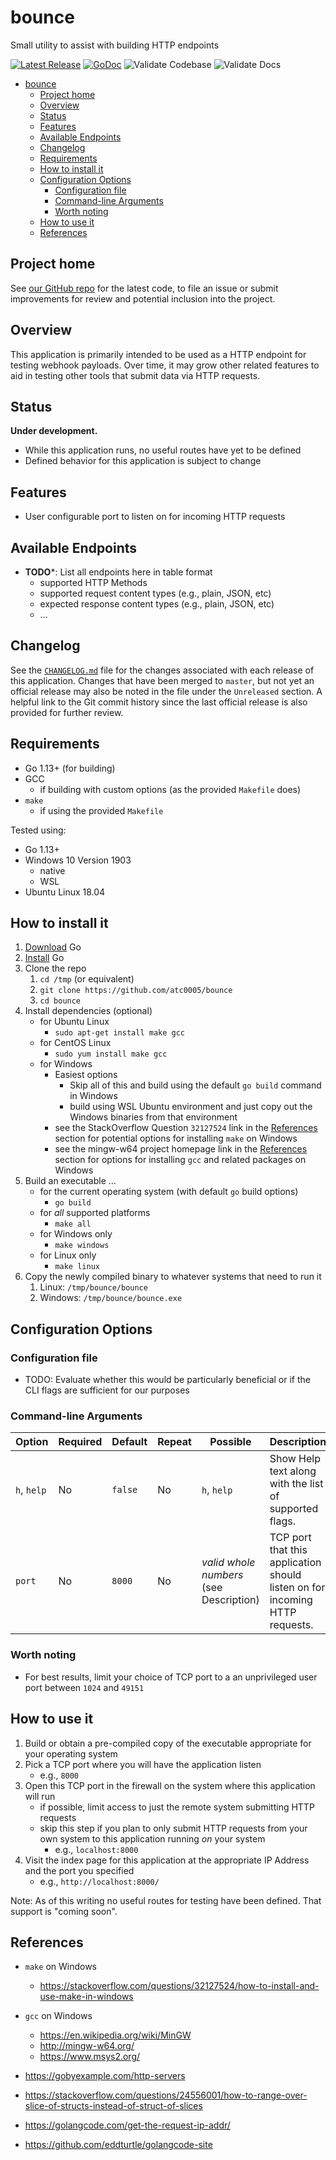 # bounce

Small utility to assist with building HTTP endpoints

[![Latest Release](https://img.shields.io/github/release/atc0005/bounce.svg?style=flat-square)](https://github.com/atc0005/bounce/releases/latest)
[![GoDoc](https://godoc.org/github.com/atc0005/bounce?status.svg)](https://godoc.org/github.com/atc0005/bounce)
![Validate Codebase](https://github.com/atc0005/bounce/workflows/Validate%20Codebase/badge.svg)
![Validate Docs](https://github.com/atc0005/bounce/workflows/Validate%20Docs/badge.svg)

- [bounce](#bounce)
  - [Project home](#project-home)
  - [Overview](#overview)
  - [Status](#status)
  - [Features](#features)
  - [Available Endpoints](#available-endpoints)
  - [Changelog](#changelog)
  - [Requirements](#requirements)
  - [How to install it](#how-to-install-it)
  - [Configuration Options](#configuration-options)
    - [Configuration file](#configuration-file)
    - [Command-line Arguments](#command-line-arguments)
    - [Worth noting](#worth-noting)
  - [How to use it](#how-to-use-it)
  - [References](#references)

## Project home

See [our GitHub repo](https://github.com/atc0005/bounce) for the latest code,
to file an issue or submit improvements for review and potential inclusion
into the project.

## Overview

This application is primarily intended to be used as a HTTP endpoint for
testing webhook payloads. Over time, it may grow other related features to aid
in testing other tools that submit data via HTTP requests.

## Status

**Under development.**

- While this application runs, no useful routes have yet to be defined
- Defined behavior for this application is subject to change

## Features

- User configurable port to listen on for incoming HTTP requests

## Available Endpoints

- **TODO***: List all endpoints here in table format
  - supported HTTP Methods
  - supported request content types (e.g., plain, JSON, etc)
  - expected response content types (e.g., plain, JSON, etc)
  - ...

## Changelog

See the [`CHANGELOG.md`](CHANGELOG.md) file for the changes associated with
each release of this application. Changes that have been merged to `master`,
but not yet an official release may also be noted in the file under the
`Unreleased` section. A helpful link to the Git commit history since the last
official release is also provided for further review.

## Requirements

- Go 1.13+ (for building)
- GCC
  - if building with custom options (as the provided `Makefile` does)
- `make`
  - if using the provided `Makefile`

Tested using:

- Go 1.13+
- Windows 10 Version 1903
  - native
  - WSL
- Ubuntu Linux 18.04

## How to install it

1. [Download](https://golang.org/dl/) Go
1. [Install](https://golang.org/doc/install) Go
1. Clone the repo
   1. `cd /tmp` (or equivalent)
   1. `git clone https://github.com/atc0005/bounce`
   1. `cd bounce`
1. Install dependencies (optional)
   - for Ubuntu Linux
     - `sudo apt-get install make gcc`
   - for CentOS Linux
     - `sudo yum install make gcc`
   - for Windows
     - Easiest options
       - Skip all of this and build using the default `go build` command in
         Windows
       - build using WSL Ubuntu environment and just copy out the Windows
         binaries from that environment
     - see the StackOverflow Question `32127524` link in the
       [References](#references) section for potential options for installing
       `make` on Windows
     - see the mingw-w64 project homepage link in the
       [References](#references) section for options for installing `gcc` and
       related packages on Windows
1. Build an executable ...
   - for the current operating system (with default `go` build options)
     - `go build`
   - for *all* supported platforms
      - `make all`
   - for Windows only
      - `make windows`
   - for Linux only
     - `make linux`
1. Copy the newly compiled binary to whatever systems that need to run it
   1. Linux: `/tmp/bounce/bounce`
   1. Windows: `/tmp/bounce/bounce.exe`

## Configuration Options

### Configuration file

- TODO: Evaluate whether this would be particularly beneficial or if the CLI
  flags are sufficient for our purposes

### Command-line Arguments

| Option      | Required | Default | Repeat | Possible                                | Description                                                                 |
| ----------- | -------- | ------- | ------ | --------------------------------------- | --------------------------------------------------------------------------- |
| `h`, `help` | No       | `false` | No     | `h`, `help`                             | Show Help text along with the list of supported flags.                      |
| `port`      | No       | `8000`  | No     | *valid whole numbers* (see Description) | TCP port that this application should listen on for incoming HTTP requests. |

### Worth noting

- For best results, limit your choice of TCP port to a an unprivileged user
  port between `1024` and `49151`

## How to use it

1. Build or obtain a pre-compiled copy of the executable appropriate for your
   operating system
1. Pick a TCP port where you will have the application listen
   - e.g., `8000`
1. Open this TCP port in the firewall on the system where this application
   will run
   - if possible, limit access to just the remote system submitting HTTP
     requests
   - skip this step if you plan to only submit HTTP requests from your own
     system to this application running *on* your system
     - e.g., `localhost:8000`
1. Visit the index page for this application at the appropriate IP Address and
   the port you specified
   - e.g., `http://localhost:8000/`

Note: As of this writing no useful routes for testing have been defined. That
support is "coming soon".

## References

- `make` on Windows
  - <https://stackoverflow.com/questions/32127524/how-to-install-and-use-make-in-windows>
- `gcc` on Windows
  - <https://en.wikipedia.org/wiki/MinGW>
  - <http://mingw-w64.org/>
  - <https://www.msys2.org/>

- <https://gobyexample.com/http-servers>
- <https://stackoverflow.com/questions/24556001/how-to-range-over-slice-of-structs-instead-of-struct-of-slices>
- <https://golangcode.com/get-the-request-ip-addr/>
- <https://github.com/eddturtle/golangcode-site>
